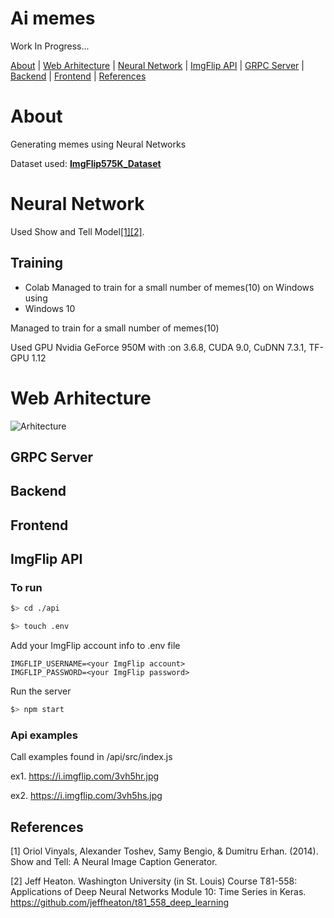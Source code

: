 # Ai memes

Work In Progress...

[About](#About) | [Web Arhitecture](#web-arhitecture) | [Neural Network](#neural-network) | [ImgFlip API](#imgflip-api) | [GRPC Server](#grpc-server) | [Backend](#backend) | [Frontend](#frontend) | [References](#references)

# About

Generating memes using Neural Networks

Dataset used: **[ImgFlip575K_Dataset](https://github.com/schesa/ImgFlip575K_Dataset)**

# Neural Network

Used Show and Tell Model[[1]](#1)[[2]](#2).

## Training

* Colab
Managed to train for a small number of memes(10) on Windows using 
* Windows 10

Managed to train for a small number of memes(10)

Used GPU Nvidia GeForce 950M with :on 3.6.8, CUDA 9.0, CuDNN 7.3.1, TF-GPU 1.12

# Web Arhitecture

![Arhitecture](https://github.com/schesa/ai-memes/blob/master/Web-Arhitecture-EN.png)


## GRPC Server

## Backend

## Frontend

## ImgFlip API

### To run
```sh
$> cd ./api
```
```sh
$> touch .env
```
Add your ImgFlip account info to .env file
```
IMGFLIP_USERNAME=<your ImgFlip account>
IMGFLIP_PASSWORD=<your ImgFlip password>
```
Run the server
```sh
$> npm start
```

### Api examples

Call examples found in /api/src/index.js

ex1. https://i.imgflip.com/3vh5hr.jpg

ex2. https://i.imgflip.com/3vh5hs.jpg

## References

<a id="1">[1]</a> 
Oriol Vinyals, Alexander Toshev, Samy Bengio, & Dumitru Erhan.
(2014).
Show and Tell: A Neural Image Caption Generator.

<a id="2">[2]</a> 
Jeff Heaton. 
Washington University (in St. Louis) Course T81-558: Applications
of Deep Neural Networks Module 10: Time Series in Keras.
https://github.com/jeffheaton/t81_558_deep_learning

